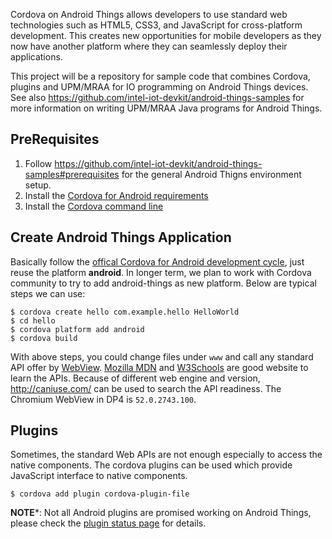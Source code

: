 Cordova on Android Things allows developers to use standard web
technologies such as HTML5, CSS3, and JavaScript for cross-platform
development. This creates new opportunities for mobile developers as
they now have another platform where they can seamlessly deploy their
applications.

This project will be a repository for sample code that combines Cordova,
plugins and UPM/MRAA for IO programming on Android Things devices. See
also https://github.com/intel-iot-devkit/android-things-samples for more
information on writing UPM/MRAA Java programs for Android Things.

PreRequisites
-------------
1. Follow https://github.com/intel-iot-devkit/android-things-samples#prerequisites for the general Android Thigns environment setup.
2. Install the [Cordova for Android requirements](http://cordova.apache.org/docs/en/latest/guide/platforms/android/index.html)
3. Install the [Cordova command line](http://cordova.apache.org/docs/en/latest/guide/cli/index.html#installing-the-cordova-cli)

Create Android Things Application
---------------------------------
Basically follow the [offical Cordova for Android development cycle](http://cordova.apache.org/docs/en/latest/guide/cli/index.html), just reuse the platform **android**. In longer term, we plan to work with Cordova community to try to add android-things as new platform. Below are typical steps we can use:
```
$ cordova create hello com.example.hello HelloWorld
$ cd hello
$ cordova platform add android
$ cordova build
```

With above steps, you could change files under `www` and call any standard API offer by [WebView](https://developer.android.com/reference/android/webkit/WebView.html). [Mozilla MDN](https://developer.mozilla.org/) and [W3Schools](https://www.w3schools.com/) are good website to learn the APIs. Because of different web engine and version, http://caniuse.com/ can be used to search the API readiness. The Chromium WebView in DP4 is `52.0.2743.100`.

Plugins
-------
Sometimes, the standard Web APIs are not enough especially to access the native components. The cordova plugins can be used which provide JavaScript interface to native components.
```
$ cordova add plugin cordova-plugin-file
```

**NOTE***: Not all Android plugins are promised working on Android Things, please check the [plugin status page](./plugins_status.md)  for details.
